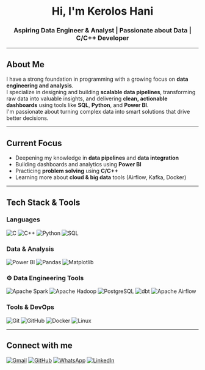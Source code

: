
<h1 align="center">Hi, I'm Kerolos Hani</h1>
<h3 align="center">Aspiring Data Engineer & Analyst | Passionate about Data | C/C++ Developer </h3>

---

## About Me

I have a strong foundation in programming with a growing focus on **data engineering and analysis**.  
I specialize in designing and building **scalable data pipelines**, transforming raw data into valuable insights, and delivering **clean, actionable dashboards** using tools like **SQL**, **Python**, and **Power BI**.  
I'm passionate about turning complex data into smart solutions that drive better decisions.


---

## Current Focus

-  Deepening my knowledge in **data pipelines** and **data integration**
-  Building dashboards and analytics using **Power BI**
-  Practicing **problem solving** using **C/C++**
-  Learning more about **cloud & big data** tools (Airflow, Kafka, Docker)

---

##  Tech Stack & Tools

### Languages
![C](https://img.shields.io/badge/C-00599C?logo=c&logoColor=white)
![C++](https://img.shields.io/badge/C++-00599C?logo=cplusplus&logoColor=white)
![Python](https://img.shields.io/badge/-Python-3776AB?logo=python&logoColor=white)
![SQL](https://img.shields.io/badge/-SQL-025E8C?logo=postgresql&logoColor=white)

### Data & Analysis
![Power BI](https://img.shields.io/badge/-Power%20BI-F2C811?logo=powerbi&logoColor=black)
![Pandas](https://img.shields.io/badge/-Pandas-150458?logo=pandas&logoColor=white)
![Matplotlib](https://img.shields.io/badge/Matplotlib-000000?logo=matplotlib&logoColor=white)

### ⚙️ Data Engineering Tools
![Apache Spark](https://img.shields.io/badge/-Apache%20Spark-E25A1C?logo=apachespark&logoColor=white)
![Apache Hadoop](https://img.shields.io/badge/-Apache%20Hadoop-66CCFF?logo=apache&logoColor=black)
![PostgreSQL](https://img.shields.io/badge/-PostgreSQL-336791?logo=postgresql&logoColor=white)
![dbt](https://img.shields.io/badge/-dbt-FF694B?logo=dbt&logoColor=white)
![Apache Airflow](https://img.shields.io/badge/-Apache%20Airflow-017CEE?logo=apacheairflow&logoColor=white)

### Tools & DevOps
![Git](https://img.shields.io/badge/-Git-F05032?logo=git&logoColor=white)
![GitHub](https://img.shields.io/badge/-GitHub-181717?logo=github&logoColor=white)
![Docker](https://img.shields.io/badge/-Docker-2496ED?logo=docker&logoColor=white)
![Linux](https://img.shields.io/badge/-Linux-FCC624?logo=linux&logoColor=black)

---

## Connect with me

[![Gmail](https://img.shields.io/badge/gmail-D14836?style=for-the-badge&logo=gmail&logoColor=white)](mailto:keroloshani474@gmail.com)
[![GitHub](https://img.shields.io/badge/github-000?style=for-the-badge&logo=github&logoColor=white)](https://github.com/keroloshany47)
[![WhatsApp](https://img.shields.io/badge/whatsapp-25D366?style=for-the-badge&logo=whatsapp&logoColor=white)](https://wa.me/201205887142)
[![LinkedIn](https://img.shields.io/badge/linkedin-0077B5?style=for-the-badge&logo=linkedin&logoColor=white)](https://www.linkedin.com/in/keroloshani-data/)

<br>



<!--
<p align="center">
  <img src="https://github-readme-stats.vercel.app/api?username=keroloshany47&show_icons=true&theme=tokyonight" />
  <br/>
  <img src="https://github-readme-streak-stats.herokuapp.com?user=keroloshany47&theme=tokyonight" />
  <br/>
  <img src="https://github-readme-stats.vercel.app/api/top-langs/?username=keroloshany47&layout=compact&theme=tokyonight" />
</p>
-->





